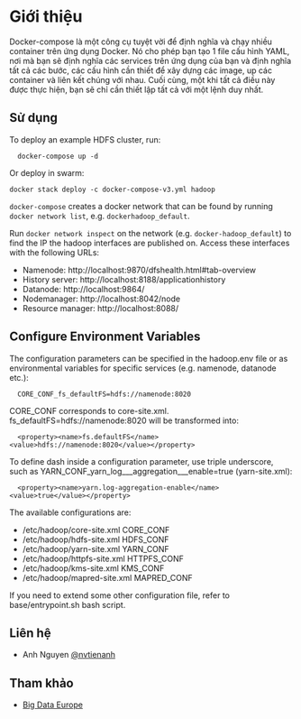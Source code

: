 # Giới thiệu

Docker-compose là một công cụ tuyệt vời để định nghĩa và chạy nhiều container trên ứng dụng Docker. Nó cho phép bạn tạo 1 file cấu hình YAML, nơi mà bạn sẽ định nghĩa các services trên ứng dụng của bạn và định nghĩa tất cả các bước, các cấu hình cần thiết để xây dựng các image, up các container và liên kết chúng với nhau. Cuối cùng, một khi tất cả điều này được thực hiện, bạn sẽ chỉ cần thiết lập tất cả với một lệnh duy nhất.

## Sử dụng

To deploy an example HDFS cluster, run:
```
  docker-compose up -d
```


Or deploy in swarm:
```
docker stack deploy -c docker-compose-v3.yml hadoop
```

`docker-compose` creates a docker network that can be found by running `docker network list`, e.g. `dockerhadoop_default`.

Run `docker network inspect` on the network (e.g. `docker-hadoop_default`) to find the IP the hadoop interfaces are published on. Access these interfaces with the following URLs:

* Namenode: http://localhost:9870/dfshealth.html#tab-overview
* History server: http://localhost:8188/applicationhistory
* Datanode: http://localhost:9864/
* Nodemanager: http://localhost:8042/node
* Resource manager: http://localhost:8088/

## Configure Environment Variables

The configuration parameters can be specified in the hadoop.env file or as environmental variables for specific services (e.g. namenode, datanode etc.):
```
  CORE_CONF_fs_defaultFS=hdfs://namenode:8020
```

CORE_CONF corresponds to core-site.xml. fs_defaultFS=hdfs://namenode:8020 will be transformed into:
```
  <property><name>fs.defaultFS</name><value>hdfs://namenode:8020</value></property>
```
To define dash inside a configuration parameter, use triple underscore, such as YARN_CONF_yarn_log___aggregation___enable=true (yarn-site.xml):
```
  <property><name>yarn.log-aggregation-enable</name><value>true</value></property>
```

The available configurations are:
* /etc/hadoop/core-site.xml CORE_CONF
* /etc/hadoop/hdfs-site.xml HDFS_CONF
* /etc/hadoop/yarn-site.xml YARN_CONF
* /etc/hadoop/httpfs-site.xml HTTPFS_CONF
* /etc/hadoop/kms-site.xml KMS_CONF
* /etc/hadoop/mapred-site.xml  MAPRED_CONF

If you need to extend some other configuration file, refer to base/entrypoint.sh bash script.

## Liên hệ
* Anh Nguyen [@nvtienanh](https://github.com/nvtienanh) 

## Tham khảo
* [Big Data Europe](https://github.com/big-data-europe/)
